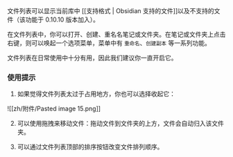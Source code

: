 文件列表可以显示当前库中 [[支持格式 | Obsidian 支持的文件]]以及不支持的文件（该功能于 0.10.10 版本加入）。

在文件列表中，你可以打开、创建、重名名笔记或文件夹。在笔记或文件夹上点击右键，则可以唤起一个选项菜单，菜单中有 `重命名`、`创建副本` 等一系列功能。

文件列表在日常使用中十分有用，因此我们建议你一直开启它。

### 使用提示

1. 如果觉得文件列表太过于占用地方，你也可以选择收起它：

![[zh/附件/Pasted image 15.png]]

2. 可以使用拖拽来移动文件：拖动文件到文件夹的上方，文件会自动归入该文件夹。

3. 可以通过文件列表顶部的排序按钮改变文件排列顺序。
